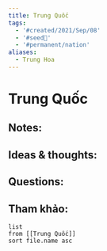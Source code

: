 ```yaml
---
title: Trung Quốc
tags:
  - '#created/2021/Sep/08'
  - '#seed🥜'
  - '#permanent/nation'
aliases:
  - Trung Hoa
---
```

# Trung Quốc

## Notes:


## Ideas & thoughts:

## Questions:


## Tham khảo:
```dataview
list
from [[Trung Quốc]]
sort file.name asc
```